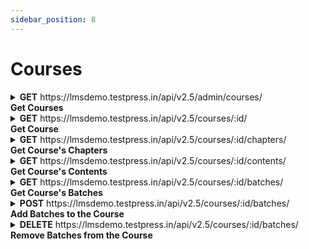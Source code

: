 ```yaml
---
sidebar_position: 8
---
```


# Courses

<details>
<summary><b> GET</b> https://lmsdemo.testpress.in/api/v2.5/admin/courses/ <br/> <b>Get Courses</b></summary>

This endpoint allows you to get the list of courses.

### Parameters

#### Query

<table>
  <tr>
    <td>q</td>
    <td>string</td>
    <td>The API will do its best to find a course matching the provided search term</td>
  </tr>
</table>

#### Header 

<table>
  <tr>
    <td>authorization</td>
    <td>string</td>
    <td>Authentication token to track down who is accessing the API. E.g. JWT Token</td>
  </tr>
</table>

#### Responses

<details >
<summary> 
<b>200</b>    Courses Successfully retrieved 
  </summary>
<pre>

{
  "count": 5,
  "next": null,
  "previous": null,
  "per_page": 20,
  "results": [
    {
      "id": 278,
      "title": "Master of Business Administration",
      "slug": "master-of-business-administration",
      "description": "",
      "image": "https://static.testpress.in/institute/lmsdemo/custom_icons/0351510ee9254487a6d393f966d0f2f3.jpg",
      "is_public": true,
      "created": "2020-12-09T09:39:53.863767Z",
      "modified": "2020-12-14T12:58:36.148936Z",
      "enable_progressive_lock": false,
      "order": 8,
      "url": "https://lmsdemo.testpress.in/api/v2.5/admin/courses/278/",
      "batches_url": "https://lmsdemo.testpress.in/api/v2.5/admin/courses/278/batches/",
      "chapters_url": "https://lmsdemo.testpress.in/api/v2.5/admin/courses/278/chapters/",
      "contents_url": "https://lmsdemo.testpress.in/api/v2.5/admin/courses/278/contents/"
    },
    {
      "id": 279,
      "title": "Language training",
      "slug": "language-training",
      "description": "",
      "image": "https://static.testpress.in/institute/lmsdemo/custom_icons/e293fdefcfdc46a8892ca12a0bdbb7cc.jpg",
      "is_public": true,
      "created": "2020-12-09T09:56:31.350026Z",
      "modified": "2020-12-12T10:17:05.427842Z",
      "enable_progressive_lock": false,
      "order": 9,
      "url": "https://lmsdemo.testpress.in/api/v2.5/admin/courses/279/",
      "batches_url": "https://lmsdemo.testpress.in/api/v2.5/admin/courses/279/batches/",
      "chapters_url": "https://lmsdemo.testpress.in/api/v2.5/admin/courses/279/chapters/",
      "contents_url": "https://lmsdemo.testpress.in/api/v2.5/admin/courses/279/contents/"
    },
    {
      "id": 280,
      "title": "Entrance Coaching",
      "slug": "entrance-coaching",
      "description": "",
      "image": "https://static.testpress.in/institute/lmsdemo/custom_icons/421d84a1778a4c55a6b6ceaac1e540e7.jfif",
      "is_public": true,
      "created": "2020-12-09T09:59:48.392077Z",
      "modified": "2020-12-12T10:17:05.427842Z",
      "enable_progressive_lock": false,
      "order": 10,
      "url": "https://lmsdemo.testpress.in/api/v2.5/admin/courses/280/",
      "batches_url": "https://lmsdemo.testpress.in/api/v2.5/admin/courses/280/batches/",
      "chapters_url": "https://lmsdemo.testpress.in/api/v2.5/admin/courses/280/chapters/",
      "contents_url": "https://lmsdemo.testpress.in/api/v2.5/admin/courses/280/contents/"
    },
    {
      "id": 281,
      "title": "Skill Development Training",
      "slug": "skill-development-training",
      "description": "",
      "image": "https://static.testpress.in/institute/lmsdemo/custom_icons/a3687fd5094042ddb8ab043eecf1d2d2.jpg",
      "is_public": true,
      "created": "2020-12-09T10:00:58.923825Z",
      "modified": "2020-12-12T10:17:05.427842Z",
      "enable_progressive_lock": false,
      "order": 11,
      "url": "https://lmsdemo.testpress.in/api/v2.5/admin/courses/281/",
      "batches_url": "https://lmsdemo.testpress.in/api/v2.5/admin/courses/281/batches/",
      "chapters_url": "https://lmsdemo.testpress.in/api/v2.5/admin/courses/281/chapters/",
      "contents_url": "https://lmsdemo.testpress.in/api/v2.5/admin/courses/281/contents/"
    },
    {
      "id": 283,
      "title": "TD",
      "slug": "td",
      "description": "",
      "image": "https://static.testpress.in/institute/lmsdemo/custom_icons/26759ff073e34454945f5ea867e7afee.png",
      "is_public": false,
      "created": "2020-12-11T10:37:20.205025Z",
      "modified": "2020-12-13T17:15:37.681858Z",
      "enable_progressive_lock": false,
      "order": 7,
      "url": "https://lmsdemo.testpress.in/api/v2.5/admin/courses/283/",
      "batches_url": "https://lmsdemo.testpress.in/api/v2.5/admin/courses/283/batches/",
      "chapters_url": "https://lmsdemo.testpress.in/api/v2.5/admin/courses/283/chapters/",
      "contents_url": "https://lmsdemo.testpress.in/api/v2.5/admin/courses/283/contents/"
    }
  ]
}
</pre>
</details>

</details>

<details>

<summary> <b>GET</b> https://lmsdemo.testpress.in/api/v2.5/courses/:id/ <br />
<b>Get Course</b></summary>

This endpoint allows you to get a course

### Parameters

#### Path

<table>
  <tr>
    <td>Id</td>
    <td>string</td>
    <td>ID of the course to be retrieved</td>
  </tr>
</table>

#### Header 

<table>
  <tr>
    <td>Authorization</td>
    <td>string</td>
    <td>Authentication token to track down who is accessing the API. E.g. JWT Token</td>
  </tr>
</table>

<details >
<summary> 
<b>200</b>
  </summary>
<pre>

{
  "id": 278,
  "title": "Master of Business Administration",
  "slug": "master-of-business-administration",
  "description": "",
  "image": "https://static.testpress.in/institute/lmsdemo/custom_icons/0351510ee9254487a6d393f966d0f2f3.jpg",
  "is_public": true,
  "created": "2020-12-09T09:39:53.863767Z",
  "modified": "2020-12-14T12:58:36.148936Z",
  "enable_progressive_lock": false,
  "order": 8,
  "url": "https://lmsdemo.testpress.in/api/v2.5/admin/courses/278/",
  "batches_url": "https://lmsdemo.testpress.in/api/v2.5/admin/courses/278/batches/",
  "chapters_url": "https://lmsdemo.testpress.in/api/v2.5/admin/courses/278/chapters/",
  "contents_url": "https://lmsdemo.testpress.in/api/v2.5/admin/courses/278/contents/"
}
</pre>
</details>

<details >
<summary> 
<b>404</b>
  </summary>
<pre>

{
  "detail": "Not found"
}
</pre>
</details>

</details>

<details>
<summary><b> GET</b> https://lmsdemo.testpress.in/api/v2.5/courses/:id/chapters/ <br/> <b>Get Course's Chapters </b></summary>

This endpoint allows you to get the list of course's chapters.

### Parameters

#### Query

<table>
  <tr>
    <td>id</td>
    <td>string</td>
    <td>ID of the course whose chapters are to be retrieved</td>
  </tr>
</table>

#### Header 

<table>
  <tr>
    <td>Authorization</td>
    <td>string</td>
    <td>Authentication token to track down who is accessing the API. E.g. JWT Token</td>
  </tr>
</table>

#### Responses

<details >
<summary> 
<b>200</b>   
  </summary>
<pre>

{
  "count": 10,
  "next": null,
  "previous": null,
  "per_page": 200,
  "results": [
    {
      "id": 509,
      "order": 0,
      "name": "Finance ",
      "description": "",
      "image": "https://static.testpress.in/courses/general/1442849556_calculator.png",
      "slug": "finance-2",
      "created": "2020-12-09T11:06:35.563106Z",
      "modified": "2020-12-09T11:18:41.743806Z",
      "course_url": "https://lmsdemo.testpress.in/api/v2.5/admin/courses/278/",
      "parent_url": null,
      "required_trophy_count": 0
    },
    {
      "id": 511,
      "order": 0,
      "name": "Lesson 1",
      "description": "",
      "image": "https://static.testpress.in/courses/Numbers/1488844765_one_number_count_chart.png",
      "slug": "lesson-1-2",
      "created": "2020-12-09T11:07:12.440144Z",
      "modified": "2020-12-09T11:07:12.462447Z",
      "course_url": "https://lmsdemo.testpress.in/api/v2.5/admin/courses/278/",
      "parent_url": "https://lmsdemo.testpress.in/api/v2.5/admin/courses/509/",
      "required_trophy_count": 0
    },
    {
      "id": 533,
      "order": 0,
      "name": "Lesson 1",
      "description": "",
      "image": "https://static.testpress.in/courses/Numbers/1488844765_one_number_count_chart.png",
      "slug": "lesson-1-10",
      "created": "2020-12-09T11:40:09.295158Z",
      "modified": "2020-12-09T11:40:09.310906Z",
      "course_url": "https://lmsdemo.testpress.in/api/v2.5/admin/courses/278/",
      "parent_url": "https://lmsdemo.testpress.in/api/v2.5/admin/courses/532/",
      "required_trophy_count": 0
    },
    {
      "id": 530,
      "order": 1,
      "name": "Lesson 2",
      "description": "",
      "image": "https://static.testpress.in/courses/Numbers/1488844789_two_number_count_chart.png",
      "slug": "lesson-1-8",
      "created": "2020-12-09T11:39:24.151887Z",
      "modified": "2020-12-09T11:39:41.719987Z",
      "course_url": "https://lmsdemo.testpress.in/api/v2.5/admin/courses/278/",
      "parent_url": "https://lmsdemo.testpress.in/api/v2.5/admin/courses/509/",
      "required_trophy_count": 0
    },
    {
      "id": 532,
      "order": 1,
      "name": "Human Resource",
      "description": "",
      "image": "https://static.testpress.in/courses/general/1442850107_Management_Team.png",
      "slug": "finance-6",
      "created": "2020-12-09T11:40:09.275242Z",
      "modified": "2020-12-09T11:40:28.970609Z",
      "course_url": "https://lmsdemo.testpress.in/api/v2.5/admin/courses/278/",
      "parent_url": null,
      "required_trophy_count": 0
    },
    {
      "id": 534,
      "order": 1,
      "name": "Lesson 2",
      "description": "",
      "image": "https://static.testpress.in/courses/Numbers/1488844789_two_number_count_chart.png",
      "slug": "lesson-2-5",
      "created": "2020-12-09T11:40:09.586707Z",
      "modified": "2020-12-09T11:40:09.597308Z",
      "course_url": "https://lmsdemo.testpress.in/api/v2.5/admin/courses/278/",
      "parent_url": "https://lmsdemo.testpress.in/api/v2.5/admin/courses/532/",
      "required_trophy_count": 0
    },
    {
      "id": 531,
      "order": 2,
      "name": "Lesson 3",
      "description": "",
      "image": "https://static.testpress.in/courses/Numbers/1488844816_three_number_count_chart.png",
      "slug": "lesson-1-9",
      "created": "2020-12-09T11:39:29.044231Z",
      "modified": "2020-12-09T11:39:52.351762Z",
      "course_url": "https://lmsdemo.testpress.in/api/v2.5/admin/courses/278/",
      "parent_url": "https://lmsdemo.testpress.in/api/v2.5/admin/courses/509/",
      "required_trophy_count": 0
    },
    {
      "id": 535,
      "order": 2,
      "name": "Lesson 3",
      "description": "",
      "image": "https://static.testpress.in/courses/Numbers/1488844816_three_number_count_chart.png",
      "slug": "lesson-3-3",
      "created": "2020-12-09T11:40:09.860032Z",
      "modified": "2020-12-09T11:40:09.868160Z",
      "course_url": "https://lmsdemo.testpress.in/api/v2.5/admin/courses/278/",
      "parent_url": "https://lmsdemo.testpress.in/api/v2.5/admin/courses/532/",
      "required_trophy_count": 0
    },
    {
      "id": 514,
      "order": 3,
      "name": "Live Class",
      "description": "",
      "image": "https://static.testpress.in/institute/lmsdemo/custom_icons/b71b9758467e482dbb0ce5014a80427c.svg",
      "slug": "live-class-3",
      "created": "2020-12-09T11:18:41.717462Z",
      "modified": "2020-12-10T10:15:06.949473Z",
      "course_url": "https://lmsdemo.testpress.in/api/v2.5/admin/courses/278/",
      "parent_url": "https://lmsdemo.testpress.in/api/v2.5/admin/courses/509/",
      "required_trophy_count": 0
    },
    {
      "id": 585,
      "order": 3,
      "name": "Live Class",
      "description": "",
      "image": "https://static.testpress.in/institute/lmsdemo/custom_icons/b71b9758467e482dbb0ce5014a80427c.svg",
      "slug": "live-class-16",
      "created": "2020-12-10T10:15:41.016452Z",
      "modified": "2020-12-10T10:15:41.041095Z",
      "course_url": "https://lmsdemo.testpress.in/api/v2.5/admin/courses/278/",
      "parent_url": "https://lmsdemo.testpress.in/api/v2.5/admin/courses/532/",
      "required_trophy_count": 0
    }
  ]
}
</pre>
</details>

</details>

<details>
<summary><b> GET</b> https://lmsdemo.testpress.in/api/v2.5/courses/:id/contents/<br/> <b>Get Course's Contents </b></summary>

This endpoint allows you to get the list of course's contents.

### Parameters

#### Query

<table>
  <tr>
    <td>id</td>
    <td>string</td>
    <td>ID of the course whose contents are to be retrieved</td>
  </tr>
</table>

#### Header 

<table>
  <tr>
    <td>Authorization</td>
    <td>string</td>
    <td>Authentication token to track down who is accessing the API. E.g. JWT Token</td>
  </tr>
</table>

#### Responses

<details >
<summary> 
<b>200</b>   
  </summary>
<pre>

{
  "count": 33,
  "next": null,
  "previous": null,
  "per_page": 200,
  "results": [
    {
      "id": 1138,
      "url": "https://lmsdemo.testpress.in/api/v2.5/admin/chapter_contents/1138/",
      "title": "Basics",
      "content_type": "Video",
      "order": 0,
      "description": "",
      "created": "2020-12-09T11:39:24.180287Z",
      "modified": "2020-12-09T11:39:24.187979Z",
      "start": "2020-12-09T11:08:20Z",
      "end": null,
      "course_url": "https://lmsdemo.testpress.in/api/v2.5/admin/courses/278/",
      "cover_image": "https://static.testpress.in/institute/lmsdemo/chapter_contents/9bf1b833dbe94d319e28b98e0dba82cf.png",
      "cover_image_medium": "https://static.testpress.in/institute/lmsdemo/chapter_contents/1085/f8f26fdfd33e438f935659bd3232a0cf.png",
      "cover_image_small": "https://static.testpress.in/institute/lmsdemo/chapter_contents/1085/54f6f153f69b47288398b271652ffa09.png"
    },
    {
      "id": 1153,
      "url": "https://lmsdemo.testpress.in/api/v2.5/admin/chapter_contents/1153/",
      "title": "Basics",
      "content_type": "Video",
      "order": 0,
      "description": "",
      "created": "2020-12-09T11:40:09.606829Z",
      "modified": "2020-12-09T11:40:09.616484Z",
      "start": "2020-12-09T11:08:20Z",
      "end": null,
      "course_url": "https://lmsdemo.testpress.in/api/v2.5/admin/courses/278/",
      "cover_image": "https://static.testpress.in/institute/lmsdemo/chapter_contents/9bf1b833dbe94d319e28b98e0dba82cf.png",
      "cover_image_medium": "https://static.testpress.in/institute/lmsdemo/chapter_contents/1085/f8f26fdfd33e438f935659bd3232a0cf.png",
      "cover_image_small": "https://static.testpress.in/institute/lmsdemo/chapter_contents/1085/54f6f153f69b47288398b271652ffa09.png"
    },
    {
      "id": 1344,
      "url": "https://lmsdemo.testpress.in/api/v2.5/admin/chapter_contents/1344/",
      "title": "Finance- Live sessions",
      "content_type": "VideoConference",
      "order": 0,
      "description": "",
      "created": "2020-12-10T10:15:41.049637Z",
      "modified": "2020-12-10T10:15:41.055610Z",
      "start": "2020-12-10T10:14:41.067153Z",
      "end": null,
      "course_url": "https://lmsdemo.testpress.in/api/v2.5/admin/courses/278/",
      "cover_image": "https://static.testpress.in/institute/lmsdemo/chapter_contents/1087/0e26d71129a1422dba09ab769f32f388.png",
      "cover_image_medium": "https://static.testpress.in/institute/lmsdemo/chapter_contents/1087/f9cd051fb3f7475d8c0a911f8f0ef08d.png",
      "cover_image_small": "https://static.testpress.in/institute/lmsdemo/chapter_contents/1087/9c228486a7584b3da17fc5f46c4a83b5.png"
    },
    {
      "id": 1158,
      "url": "https://lmsdemo.testpress.in/api/v2.5/admin/chapter_contents/1158/",
      "title": "Basics",
      "content_type": "Video",
      "order": 0,
      "description": "",
      "created": "2020-12-09T11:40:09.878026Z",
      "modified": "2020-12-09T11:40:09.887933Z",
      "start": "2020-12-09T11:08:20Z",
      "end": null,
      "course_url": "https://lmsdemo.testpress.in/api/v2.5/admin/courses/278/",
      "cover_image": "https://static.testpress.in/institute/lmsdemo/chapter_contents/9bf1b833dbe94d319e28b98e0dba82cf.png",
      "cover_image_medium": "https://static.testpress.in/institute/lmsdemo/chapter_contents/1085/f8f26fdfd33e438f935659bd3232a0cf.png",
      "cover_image_small": "https://static.testpress.in/institute/lmsdemo/chapter_contents/1085/54f6f153f69b47288398b271652ffa09.png"
    },
    {
      "id": 1085,
      "url": "https://lmsdemo.testpress.in/api/v2.5/admin/chapter_contents/1085/",
      "title": "Basics",
      "content_type": "Video",
      "order": 0,
      "description": "",
      "created": "2020-12-09T11:15:20.410548Z",
      "modified": "2020-12-09T11:23:51.941926Z",
      "start": "2020-12-09T11:08:20Z",
      "end": null,
      "course_url": "https://lmsdemo.testpress.in/api/v2.5/admin/courses/278/",
      "cover_image": "https://static.testpress.in/institute/lmsdemo/chapter_contents/1085/224da1a7811e453caee9716cce72932f.jpg",
      "cover_image_medium": "https://static.testpress.in/institute/lmsdemo/chapter_contents/1085/12e86e36818949d8a05703f03f91d99e.jpeg",
      "cover_image_small": "https://static.testpress.in/institute/lmsdemo/chapter_contents/1085/238a8a0420ed4527b75cb28bdfcaa08a.jpeg"
    },
    {
      "id": 1143,
      "url": "https://lmsdemo.testpress.in/api/v2.5/admin/chapter_contents/1143/",
      "title": "Basics",
      "content_type": "Video",
      "order": 0,
      "description": "",
      "created": "2020-12-09T11:39:29.074739Z",
      "modified": "2020-12-09T11:39:29.084157Z",
      "start": "2020-12-09T11:08:20Z",
      "end": null,
      "course_url": "https://lmsdemo.testpress.in/api/v2.5/admin/courses/278/",
      "cover_image": "https://static.testpress.in/institute/lmsdemo/chapter_contents/9bf1b833dbe94d319e28b98e0dba82cf.png",
      "cover_image_medium": "https://static.testpress.in/institute/lmsdemo/chapter_contents/1085/f8f26fdfd33e438f935659bd3232a0cf.png",
      "cover_image_small": "https://static.testpress.in/institute/lmsdemo/chapter_contents/1085/54f6f153f69b47288398b271652ffa09.png"
    },
    {
      "id": 1148,
      "url": "https://lmsdemo.testpress.in/api/v2.5/admin/chapter_contents/1148/",
      "title": "Basics",
      "content_type": "Video",
      "order": 0,
      "description": "",
      "created": "2020-12-09T11:40:09.323244Z",
      "modified": "2020-12-09T11:40:09.332753Z",
      "start": "2020-12-09T11:08:20Z",
      "end": null,
      "course_url": "https://lmsdemo.testpress.in/api/v2.5/admin/courses/278/",
      "cover_image": "https://static.testpress.in/institute/lmsdemo/chapter_contents/9bf1b833dbe94d319e28b98e0dba82cf.png",
      "cover_image_medium": "https://static.testpress.in/institute/lmsdemo/chapter_contents/1085/f8f26fdfd33e438f935659bd3232a0cf.png",
      "cover_image_small": "https://static.testpress.in/institute/lmsdemo/chapter_contents/1085/54f6f153f69b47288398b271652ffa09.png"
    },
    {
      "id": 1087,
      "url": "https://lmsdemo.testpress.in/api/v2.5/admin/chapter_contents/1087/",
      "title": "Finance- Live sessions",
      "content_type": "VideoConference",
      "order": 0,
      "description": "",
      "created": "2020-12-09T11:19:17.975217Z",
      "modified": "2020-12-10T12:12:09.370310Z",
      "start": "2020-12-10T12:12:08.323185Z",
      "end": null,
      "course_url": "https://lmsdemo.testpress.in/api/v2.5/admin/courses/278/",
      "cover_image": "https://static.testpress.in/institute/lmsdemo/chapter_contents/1087/0e26d71129a1422dba09ab769f32f388.png",
      "cover_image_medium": "https://static.testpress.in/institute/lmsdemo/chapter_contents/1087/ff2ae0544ab6471fa07c36c5e541bfd2.png",
      "cover_image_small": "https://static.testpress.in/institute/lmsdemo/chapter_contents/1087/447bae0613fd4fb6801a8c4dba9ba9d5.png"
    },
    {
      "id": 1159,
      "url": "https://lmsdemo.testpress.in/api/v2.5/admin/chapter_contents/1159/",
      "title": "1. Introduction, Financial Terms and Concepts",
      "content_type": "Video",
      "order": 1,
      "description": "MIT 18.S096 Topics in Mathematics with Applications in Finance, Fall 2013\nView the complete course: http://ocw.mit.edu/18-S096F13\nInstructor: Peter Kempthorne, Choongbum Lee, Vasily Strela, Jake Xia\n\nIn the first lecture of this course, the instructors introduce key terms and concepts related to financial products, markets, and quantitative analysis.\n\nLicense: Creative Commons BY-NC-SA\nMore information at http://ocw.mit.edu/terms\nMore courses at http://ocw.mit.edu",
      "created": "2020-12-09T11:40:09.899790Z",
      "modified": "2020-12-09T11:40:09.907219Z",
      "start": "2020-12-09T11:17:41Z",
      "end": null,
      "course_url": "https://lmsdemo.testpress.in/api/v2.5/admin/courses/278/",
      "cover_image": "https://static.testpress.in/institute/lmsdemo/chapter_contents/9a35980f6246454c8084d9c9a5346e93.png",
      "cover_image_medium": "https://static.testpress.in/institute/lmsdemo/chapter_contents/e66e34e6be744256b9db27480fbbf0c8.png",
      "cover_image_small": "https://static.testpress.in/institute/lmsdemo/chapter_contents/826e08b4528a45e58c43e4d660cceb45.png"
    },
    {
      "id": 1144,
      "url": "https://lmsdemo.testpress.in/api/v2.5/admin/chapter_contents/1144/",
      "title": "1. Introduction, Financial Terms and Concepts",
      "content_type": "Video",
      "order": 1,
      "description": "MIT 18.S096 Topics in Mathematics with Applications in Finance, Fall 2013\nView the complete course: http://ocw.mit.edu/18-S096F13\nInstructor: Peter Kempthorne, Choongbum Lee, Vasily Strela, Jake Xia\n\nIn the first lecture of this course, the instructors introduce key terms and concepts related to financial products, markets, and quantitative analysis.\n\nLicense: Creative Commons BY-NC-SA\nMore information at http://ocw.mit.edu/terms\nMore courses at http://ocw.mit.edu",
      "created": "2020-12-09T11:39:29.098851Z",
      "modified": "2020-12-09T11:39:29.106562Z",
      "start": "2020-12-09T11:17:41Z",
      "end": null,
      "course_url": "https://lmsdemo.testpress.in/api/v2.5/admin/courses/278/",
      "cover_image": "https://static.testpress.in/institute/lmsdemo/chapter_contents/9a35980f6246454c8084d9c9a5346e93.png",
      "cover_image_medium": "https://static.testpress.in/institute/lmsdemo/chapter_contents/e66e34e6be744256b9db27480fbbf0c8.png",
      "cover_image_small": "https://static.testpress.in/institute/lmsdemo/chapter_contents/826e08b4528a45e58c43e4d660cceb45.png"
    },
    {
      "id": 1139,
      "url": "https://lmsdemo.testpress.in/api/v2.5/admin/chapter_contents/1139/",
      "title": "1. Introduction, Financial Terms and Concepts",
      "content_type": "Video",
      "order": 1,
      "description": "MIT 18.S096 Topics in Mathematics with Applications in Finance, Fall 2013\nView the complete course: http://ocw.mit.edu/18-S096F13\nInstructor: Peter Kempthorne, Choongbum Lee, Vasily Strela, Jake Xia\n\nIn the first lecture of this course, the instructors introduce key terms and concepts related to financial products, markets, and quantitative analysis.\n\nLicense: Creative Commons BY-NC-SA\nMore information at http://ocw.mit.edu/terms\nMore courses at http://ocw.mit.edu",
      "created": "2020-12-09T11:39:24.198765Z",
      "modified": "2020-12-09T11:39:24.205060Z",
      "start": "2020-12-09T11:17:41Z",
      "end": null,
      "course_url": "https://lmsdemo.testpress.in/api/v2.5/admin/courses/278/",
      "cover_image": "https://static.testpress.in/institute/lmsdemo/chapter_contents/9a35980f6246454c8084d9c9a5346e93.png",
      "cover_image_medium": "https://static.testpress.in/institute/lmsdemo/chapter_contents/e66e34e6be744256b9db27480fbbf0c8.png",
      "cover_image_small": "https://static.testpress.in/institute/lmsdemo/chapter_contents/826e08b4528a45e58c43e4d660cceb45.png"
    },
    {
      "id": 1345,
      "url": "https://lmsdemo.testpress.in/api/v2.5/admin/chapter_contents/1345/",
      "title": "Live Class",
      "content_type": "VideoConference",
      "order": 1,
      "description": "",
      "created": "2020-12-10T10:18:00.345813Z",
      "modified": "2020-12-10T10:18:02.710258Z",
      "start": "2020-12-10T10:18:00.346168Z",
      "end": null,
      "course_url": "https://lmsdemo.testpress.in/api/v2.5/admin/courses/278/",
      "cover_image": "https://static.testpress.in/institute/lmsdemo/chapter_contents/aca6a4f028e24d17813331ccde9c9ab9.png",
      "cover_image_medium": "https://static.testpress.in/institute/lmsdemo/chapter_contents/a2279f0a7e7a41b2a166a6ab481a81a3.png",
      "cover_image_small": "https://static.testpress.in/institute/lmsdemo/chapter_contents/40571e0787a74d2cb20cc1add5bd7573.png"
    },
    {
      "id": 1086,
      "url": "https://lmsdemo.testpress.in/api/v2.5/admin/chapter_contents/1086/",
      "title": "1. Introduction, Financial Terms and Concepts",
      "content_type": "Video",
      "order": 1,
      "description": "MIT 18.S096 Topics in Mathematics with Applications in Finance, Fall 2013\r\nView the complete course: http://ocw.mit.edu/18-S096F13\r\nInstructor: Peter Kempthorne, Choongbum Lee, Vasily Strela, Jake Xia\r\n\r\nIn the first lecture of this course, the instructors introduce key terms and concepts related to financial products, markets, and quantitative analysis.\r\n\r\nLicense: Creative Commons BY-NC-SA\r\nMore information at http://ocw.mit.edu/terms\r\nMore courses at http://ocw.mit.edu",
      "created": "2020-12-09T11:18:08.881802Z",
      "modified": "2020-12-09T11:23:51.896026Z",
      "start": "2020-12-09T11:17:41Z",
      "end": null,
      "course_url": "https://lmsdemo.testpress.in/api/v2.5/admin/courses/278/",
      "cover_image": null,
      "cover_image_medium": null,
      "cover_image_small": null
    },
    {
      "id": 1154,
      "url": "https://lmsdemo.testpress.in/api/v2.5/admin/chapter_contents/1154/",
      "title": "1. Introduction, Financial Terms and Concepts",
      "content_type": "Video",
      "order": 1,
      "description": "MIT 18.S096 Topics in Mathematics with Applications in Finance, Fall 2013\nView the complete course: http://ocw.mit.edu/18-S096F13\nInstructor: Peter Kempthorne, Choongbum Lee, Vasily Strela, Jake Xia\n\nIn the first lecture of this course, the instructors introduce key terms and concepts related to financial products, markets, and quantitative analysis.\n\nLicense: Creative Commons BY-NC-SA\nMore information at http://ocw.mit.edu/terms\nMore courses at http://ocw.mit.edu",
      "created": "2020-12-09T11:40:09.628177Z",
      "modified": "2020-12-09T11:40:09.635726Z",
      "start": "2020-12-09T11:17:41Z",
      "end": null,
      "course_url": "https://lmsdemo.testpress.in/api/v2.5/admin/courses/278/",
      "cover_image": "https://static.testpress.in/institute/lmsdemo/chapter_contents/9a35980f6246454c8084d9c9a5346e93.png",
      "cover_image_medium": "https://static.testpress.in/institute/lmsdemo/chapter_contents/e66e34e6be744256b9db27480fbbf0c8.png",
      "cover_image_small": "https://static.testpress.in/institute/lmsdemo/chapter_contents/826e08b4528a45e58c43e4d660cceb45.png"
    },
    {
      "id": 1149,
      "url": "https://lmsdemo.testpress.in/api/v2.5/admin/chapter_contents/1149/",
      "title": "1. Introduction, Financial Terms and Concepts",
      "content_type": "Video",
      "order": 1,
      "description": "MIT 18.S096 Topics in Mathematics with Applications in Finance, Fall 2013\nView the complete course: http://ocw.mit.edu/18-S096F13\nInstructor: Peter Kempthorne, Choongbum Lee, Vasily Strela, Jake Xia\n\nIn the first lecture of this course, the instructors introduce key terms and concepts related to financial products, markets, and quantitative analysis.\n\nLicense: Creative Commons BY-NC-SA\nMore information at http://ocw.mit.edu/terms\nMore courses at http://ocw.mit.edu",
      "created": "2020-12-09T11:40:09.344451Z",
      "modified": "2020-12-09T11:40:09.352161Z",
      "start": "2020-12-09T11:17:41Z",
      "end": null,
      "course_url": "https://lmsdemo.testpress.in/api/v2.5/admin/courses/278/",
      "cover_image": "https://static.testpress.in/institute/lmsdemo/chapter_contents/9a35980f6246454c8084d9c9a5346e93.png",
      "cover_image_medium": "https://static.testpress.in/institute/lmsdemo/chapter_contents/e66e34e6be744256b9db27480fbbf0c8.png",
      "cover_image_small": "https://static.testpress.in/institute/lmsdemo/chapter_contents/826e08b4528a45e58c43e4d660cceb45.png"
    },
    {
      "id": 1160,
      "url": "https://lmsdemo.testpress.in/api/v2.5/admin/chapter_contents/1160/",
      "title": "Basics",
      "content_type": "Attachment",
      "order": 2,
      "description": "",
      "created": "2020-12-09T11:40:09.918302Z",
      "modified": "2020-12-09T16:53:31.545730Z",
      "start": "2020-12-09T11:08:30Z",
      "end": null,
      "course_url": "https://lmsdemo.testpress.in/api/v2.5/admin/courses/278/",
      "cover_image": "https://static.testpress.in/institute/lmsdemo/chapter_contents/8f370c9219e3466f992425282821e648.png",
      "cover_image_medium": "https://static.testpress.in/institute/lmsdemo/chapter_contents/1084/a5f4729bac674655a58d8509ee713634.png",
      "cover_image_small": "https://static.testpress.in/institute/lmsdemo/chapter_contents/1084/88d50229def34cf5a0cfd0b37cfa0f35.png"
    },
    {
      "id": 1084,
      "url": "https://lmsdemo.testpress.in/api/v2.5/admin/chapter_contents/1084/",
      "title": "Basics",
      "content_type": "Attachment",
      "order": 2,
      "description": "",
      "created": "2020-12-09T11:12:14.510301Z",
      "modified": "2020-12-14T12:58:36.150984Z",
      "start": "2020-12-09T11:08:30Z",
      "end": null,
      "course_url": "https://lmsdemo.testpress.in/api/v2.5/admin/courses/278/",
      "cover_image": "https://static.testpress.in/institute/lmsdemo/chapter_contents/1084/db342c18f8ca41be8640d23faa9e6b3a.jpg",
      "cover_image_medium": "https://static.testpress.in/institute/lmsdemo/chapter_contents/1084/b340125e6aab46109d74247709413138.jpeg",
      "cover_image_small": "https://static.testpress.in/institute/lmsdemo/chapter_contents/1084/d920642378a844cca86820e5808bcf84.jpeg"
    },
    {
      "id": 1155,
      "url": "https://lmsdemo.testpress.in/api/v2.5/admin/chapter_contents/1155/",
      "title": "Basics",
      "content_type": "Attachment",
      "order": 2,
      "description": "",
      "created": "2020-12-09T11:40:09.646190Z",
      "modified": "2020-12-09T16:53:30.859240Z",
      "start": "2020-12-09T11:08:30Z",
      "end": null,
      "course_url": "https://lmsdemo.testpress.in/api/v2.5/admin/courses/278/",
      "cover_image": "https://static.testpress.in/institute/lmsdemo/chapter_contents/8f370c9219e3466f992425282821e648.png",
      "cover_image_medium": "https://static.testpress.in/institute/lmsdemo/chapter_contents/1084/a5f4729bac674655a58d8509ee713634.png",
      "cover_image_small": "https://static.testpress.in/institute/lmsdemo/chapter_contents/1084/88d50229def34cf5a0cfd0b37cfa0f35.png"
    },
    {
      "id": 1145,
      "url": "https://lmsdemo.testpress.in/api/v2.5/admin/chapter_contents/1145/",
      "title": "Basics",
      "content_type": "Attachment",
      "order": 2,
      "description": "",
      "created": "2020-12-09T11:39:29.118781Z",
      "modified": "2020-12-09T16:53:29.488260Z",
      "start": "2020-12-09T11:08:30Z",
      "end": null,
      "course_url": "https://lmsdemo.testpress.in/api/v2.5/admin/courses/278/",
      "cover_image": "https://static.testpress.in/institute/lmsdemo/chapter_contents/8f370c9219e3466f992425282821e648.png",
      "cover_image_medium": "https://static.testpress.in/institute/lmsdemo/chapter_contents/1084/a5f4729bac674655a58d8509ee713634.png",
      "cover_image_small": "https://static.testpress.in/institute/lmsdemo/chapter_contents/1084/88d50229def34cf5a0cfd0b37cfa0f35.png"
    },
    {
      "id": 1150,
      "url": "https://lmsdemo.testpress.in/api/v2.5/admin/chapter_contents/1150/",
      "title": "Basics",
      "content_type": "Attachment",
      "order": 2,
      "description": "",
      "created": "2020-12-09T11:40:09.362575Z",
      "modified": "2020-12-09T16:53:30.173900Z",
      "start": "2020-12-09T11:08:30Z",
      "end": null,
      "course_url": "https://lmsdemo.testpress.in/api/v2.5/admin/courses/278/",
      "cover_image": "https://static.testpress.in/institute/lmsdemo/chapter_contents/8f370c9219e3466f992425282821e648.png",
      "cover_image_medium": "https://static.testpress.in/institute/lmsdemo/chapter_contents/1084/a5f4729bac674655a58d8509ee713634.png",
      "cover_image_small": "https://static.testpress.in/institute/lmsdemo/chapter_contents/1084/88d50229def34cf5a0cfd0b37cfa0f35.png"
    },
    {
      "id": 1140,
      "url": "https://lmsdemo.testpress.in/api/v2.5/admin/chapter_contents/1140/",
      "title": "Basics",
      "content_type": "Attachment",
      "order": 2,
      "description": "",
      "created": "2020-12-09T11:39:24.214101Z",
      "modified": "2020-12-09T16:53:28.800042Z",
      "start": "2020-12-09T11:08:30Z",
      "end": null,
      "course_url": "https://lmsdemo.testpress.in/api/v2.5/admin/courses/278/",
      "cover_image": "https://static.testpress.in/institute/lmsdemo/chapter_contents/8f370c9219e3466f992425282821e648.png",
      "cover_image_medium": "https://static.testpress.in/institute/lmsdemo/chapter_contents/1084/a5f4729bac674655a58d8509ee713634.png",
      "cover_image_small": "https://static.testpress.in/institute/lmsdemo/chapter_contents/1084/88d50229def34cf5a0cfd0b37cfa0f35.png"
    },
    {
      "id": 1088,
      "url": "https://lmsdemo.testpress.in/api/v2.5/admin/chapter_contents/1088/",
      "title": "Basics",
      "content_type": "Notes",
      "order": 3,
      "description": "",
      "created": "2020-12-09T11:20:16.929303Z",
      "modified": "2020-12-14T11:26:03.625962Z",
      "start": "2020-12-09T11:18:22Z",
      "end": null,
      "course_url": "https://lmsdemo.testpress.in/api/v2.5/admin/courses/278/",
      "cover_image": null,
      "cover_image_medium": null,
      "cover_image_small": null
    },
    {
      "id": 1161,
      "url": "https://lmsdemo.testpress.in/api/v2.5/admin/chapter_contents/1161/",
      "title": "Basics",
      "content_type": "Notes",
      "order": 3,
      "description": "",
      "created": "2020-12-09T11:40:09.941093Z",
      "modified": "2020-12-09T11:40:09.964933Z",
      "start": "2020-12-09T11:18:22Z",
      "end": null,
      "course_url": "https://lmsdemo.testpress.in/api/v2.5/admin/courses/278/",
      "cover_image": "https://static.testpress.in/institute/lmsdemo/chapter_contents/1088/86019621329b401c801792cb3c0bb49b.png",
      "cover_image_medium": "https://static.testpress.in/institute/lmsdemo/chapter_contents/1088/b013d9c8443441a7b8db2f472c7d6d70.png",
      "cover_image_small": "https://static.testpress.in/institute/lmsdemo/chapter_contents/1088/1e27b40350f7494fa93c3226decd9500.png"
    },
    {
      "id": 1156,
      "url": "https://lmsdemo.testpress.in/api/v2.5/admin/chapter_contents/1156/",
      "title": "Basics",
      "content_type": "Notes",
      "order": 3,
      "description": "",
      "created": "2020-12-09T11:40:09.668272Z",
      "modified": "2020-12-09T11:40:09.693809Z",
      "start": "2020-12-09T11:18:22Z",
      "end": null,
      "course_url": "https://lmsdemo.testpress.in/api/v2.5/admin/courses/278/",
      "cover_image": "https://static.testpress.in/institute/lmsdemo/chapter_contents/1088/86019621329b401c801792cb3c0bb49b.png",
      "cover_image_medium": "https://static.testpress.in/institute/lmsdemo/chapter_contents/1088/b013d9c8443441a7b8db2f472c7d6d70.png",
      "cover_image_small": "https://static.testpress.in/institute/lmsdemo/chapter_contents/1088/1e27b40350f7494fa93c3226decd9500.png"
    },
    {
      "id": 1151,
      "url": "https://lmsdemo.testpress.in/api/v2.5/admin/chapter_contents/1151/",
      "title": "Basics",
      "content_type": "Notes",
      "order": 3,
      "description": "",
      "created": "2020-12-09T11:40:09.384883Z",
      "modified": "2020-12-09T11:40:09.411236Z",
      "start": "2020-12-09T11:18:22Z",
      "end": null,
      "course_url": "https://lmsdemo.testpress.in/api/v2.5/admin/courses/278/",
      "cover_image": "https://static.testpress.in/institute/lmsdemo/chapter_contents/1088/86019621329b401c801792cb3c0bb49b.png",
      "cover_image_medium": "https://static.testpress.in/institute/lmsdemo/chapter_contents/1088/b013d9c8443441a7b8db2f472c7d6d70.png",
      "cover_image_small": "https://static.testpress.in/institute/lmsdemo/chapter_contents/1088/1e27b40350f7494fa93c3226decd9500.png"
    },
    {
      "id": 1146,
      "url": "https://lmsdemo.testpress.in/api/v2.5/admin/chapter_contents/1146/",
      "title": "Basics",
      "content_type": "Notes",
      "order": 3,
      "description": "",
      "created": "2020-12-09T11:39:29.141610Z",
      "modified": "2020-12-09T11:39:29.171744Z",
      "start": "2020-12-09T11:18:22Z",
      "end": null,
      "course_url": "https://lmsdemo.testpress.in/api/v2.5/admin/courses/278/",
      "cover_image": "https://static.testpress.in/institute/lmsdemo/chapter_contents/1088/86019621329b401c801792cb3c0bb49b.png",
      "cover_image_medium": "https://static.testpress.in/institute/lmsdemo/chapter_contents/1088/b013d9c8443441a7b8db2f472c7d6d70.png",
      "cover_image_small": "https://static.testpress.in/institute/lmsdemo/chapter_contents/1088/1e27b40350f7494fa93c3226decd9500.png"
    },
    {
      "id": 1141,
      "url": "https://lmsdemo.testpress.in/api/v2.5/admin/chapter_contents/1141/",
      "title": "Basics",
      "content_type": "Notes",
      "order": 3,
      "description": "",
      "created": "2020-12-09T11:39:24.234346Z",
      "modified": "2020-12-09T11:39:24.264034Z",
      "start": "2020-12-09T11:18:22Z",
      "end": null,
      "course_url": "https://lmsdemo.testpress.in/api/v2.5/admin/courses/278/",
      "cover_image": "https://static.testpress.in/institute/lmsdemo/chapter_contents/1088/86019621329b401c801792cb3c0bb49b.png",
      "cover_image_medium": "https://static.testpress.in/institute/lmsdemo/chapter_contents/1088/b013d9c8443441a7b8db2f472c7d6d70.png",
      "cover_image_small": "https://static.testpress.in/institute/lmsdemo/chapter_contents/1088/1e27b40350f7494fa93c3226decd9500.png"
    },
    {
      "id": 1142,
      "url": "https://lmsdemo.testpress.in/api/v2.5/admin/chapter_contents/1142/",
      "title": "Exam",
      "content_type": "Exam",
      "order": 4,
      "description": "",
      "created": "2020-12-09T11:39:24.275647Z",
      "modified": "2020-12-09T11:39:24.426124Z",
      "start": "2020-12-09T11:24:02Z",
      "end": null,
      "course_url": "https://lmsdemo.testpress.in/api/v2.5/admin/courses/278/",
      "cover_image": "https://static.testpress.in/institute/lmsdemo/chapter_contents/1089/c74b63a13ef04cf891d6c5384e3de0b1.png",
      "cover_image_medium": "https://static.testpress.in/institute/lmsdemo/chapter_contents/1089/1bc05f47ef334f7f9105d413921c74f6.png",
      "cover_image_small": "https://static.testpress.in/institute/lmsdemo/chapter_contents/1089/d74ad5f377974f12ba3f97961ac9a743.png"
    },
    {
      "id": 1089,
      "url": "https://lmsdemo.testpress.in/api/v2.5/admin/chapter_contents/1089/",
      "title": "Exam",
      "content_type": "Exam",
      "order": 4,
      "description": "",
      "created": "2020-12-09T11:29:30.803815Z",
      "modified": "2020-12-09T11:32:50.202983Z",
      "start": "2020-12-09T11:24:02Z",
      "end": null,
      "course_url": "https://lmsdemo.testpress.in/api/v2.5/admin/courses/278/",
      "cover_image": "https://static.testpress.in/institute/lmsdemo/chapter_contents/1089/c74b63a13ef04cf891d6c5384e3de0b1.png",
      "cover_image_medium": "https://static.testpress.in/institute/lmsdemo/chapter_contents/1089/1bc05f47ef334f7f9105d413921c74f6.png",
      "cover_image_small": "https://static.testpress.in/institute/lmsdemo/chapter_contents/1089/d74ad5f377974f12ba3f97961ac9a743.png"
    },
    {
      "id": 1147,
      "url": "https://lmsdemo.testpress.in/api/v2.5/admin/chapter_contents/1147/",
      "title": "Exam",
      "content_type": "Exam",
      "order": 4,
      "description": "",
      "created": "2020-12-09T11:39:29.183148Z",
      "modified": "2020-12-09T11:39:29.336867Z",
      "start": "2020-12-09T11:24:02Z",
      "end": null,
      "course_url": "https://lmsdemo.testpress.in/api/v2.5/admin/courses/278/",
      "cover_image": "https://static.testpress.in/institute/lmsdemo/chapter_contents/1089/c74b63a13ef04cf891d6c5384e3de0b1.png",
      "cover_image_medium": "https://static.testpress.in/institute/lmsdemo/chapter_contents/1089/1bc05f47ef334f7f9105d413921c74f6.png",
      "cover_image_small": "https://static.testpress.in/institute/lmsdemo/chapter_contents/1089/d74ad5f377974f12ba3f97961ac9a743.png"
    },
    {
      "id": 1152,
      "url": "https://lmsdemo.testpress.in/api/v2.5/admin/chapter_contents/1152/",
      "title": "Exam",
      "content_type": "Exam",
      "order": 4,
      "description": "",
      "created": "2020-12-09T11:40:09.421350Z",
      "modified": "2020-12-09T11:40:09.576032Z",
      "start": "2020-12-09T11:24:02Z",
      "end": null,
      "course_url": "https://lmsdemo.testpress.in/api/v2.5/admin/courses/278/",
      "cover_image": "https://static.testpress.in/institute/lmsdemo/chapter_contents/1089/c74b63a13ef04cf891d6c5384e3de0b1.png",
      "cover_image_medium": "https://static.testpress.in/institute/lmsdemo/chapter_contents/1089/1bc05f47ef334f7f9105d413921c74f6.png",
      "cover_image_small": "https://static.testpress.in/institute/lmsdemo/chapter_contents/1089/d74ad5f377974f12ba3f97961ac9a743.png"
    },
    {
      "id": 1157,
      "url": "https://lmsdemo.testpress.in/api/v2.5/admin/chapter_contents/1157/",
      "title": "Exam",
      "content_type": "Exam",
      "order": 4,
      "description": "",
      "created": "2020-12-09T11:40:09.703764Z",
      "modified": "2020-12-09T11:40:09.849357Z",
      "start": "2020-12-09T11:24:02Z",
      "end": null,
      "course_url": "https://lmsdemo.testpress.in/api/v2.5/admin/courses/278/",
      "cover_image": "https://static.testpress.in/institute/lmsdemo/chapter_contents/1089/c74b63a13ef04cf891d6c5384e3de0b1.png",
      "cover_image_medium": "https://static.testpress.in/institute/lmsdemo/chapter_contents/1089/1bc05f47ef334f7f9105d413921c74f6.png",
      "cover_image_small": "https://static.testpress.in/institute/lmsdemo/chapter_contents/1089/d74ad5f377974f12ba3f97961ac9a743.png"
    },
    {
      "id": 1162,
      "url": "https://lmsdemo.testpress.in/api/v2.5/admin/chapter_contents/1162/",
      "title": "Exam",
      "content_type": "Exam",
      "order": 4,
      "description": "",
      "created": "2020-12-09T11:40:09.974491Z",
      "modified": "2020-12-09T11:40:10.125625Z",
      "start": "2020-12-09T11:24:02Z",
      "end": null,
      "course_url": "https://lmsdemo.testpress.in/api/v2.5/admin/courses/278/",
      "cover_image": "https://static.testpress.in/institute/lmsdemo/chapter_contents/1089/c74b63a13ef04cf891d6c5384e3de0b1.png",
      "cover_image_medium": "https://static.testpress.in/institute/lmsdemo/chapter_contents/1089/1bc05f47ef334f7f9105d413921c74f6.png",
      "cover_image_small": "https://static.testpress.in/institute/lmsdemo/chapter_contents/1089/d74ad5f377974f12ba3f97961ac9a743.png"
    }
  ]
}
</pre>
</details>

</details>

<details>
<summary><b> GET</b> https://lmsdemo.testpress.in/api/v2.5/courses/:id/batches/<br/> <b>Get Course's Batches </b></summary>

### Parameters

#### Query

<table>
  <tr>
    <td>id</td>
    <td>string</td>
    <td>ID of the course whose batches are to be retrieved</td>
  </tr>
</table>

#### Header 

<table>
  <tr>
    <td>Authorization</td>
    <td>string</td>
    <td>Authentication token to track down who is accessing the API. E.g. JWT Token</td>
  </tr>
</table>

#### Responses

<details >
<summary> 
<b>200</b>   
  </summary>
<pre>

{
  "count": 2,
  "next": null,
  "previous": null,
  "per_page": 20,
  "results": [
    {
      "id": 271,
      "name": "18aeaab2bd0449829823e43d6b7c1404",
      "created": "2020-12-12T10:13:52.868314Z",
      "modified": "2020-12-12T10:13:52.870923Z",
      "is_local": false
    },
    {
      "id": 270,
      "name": "59ec99e8e3c140ebbea0da5dd9dc9762",
      "created": "2020-12-12T05:40:33.246738Z",
      "modified": "2020-12-12T05:40:33.249473Z",
      "is_local": false
    }
  ]
}
</pre>
</details>

</details>

<details>
<summary><b> POST</b> https://lmsdemo.testpress.in/api/v2.5/courses/:id/batches/<br/> <b>Add Batches to the  Course </b></summary>

### Parameters

#### Query

<table>
  <tr>
    <td>id</td>
    <td>string</td>
    <td>ID of the course which batches are to be added</td>
  </tr>
</table>

#### Header 

<table>
  <tr>
    <td>Authorization</td>
    <td>string</td>
    <td>Authentication token to track down who is accessing the API. E.g. JWT Token</td>
  </tr>
</table>

#### Body 

<table>
  <tr>
    <td>batches</td>
    <td>array</td>
    <td>An array of batch IDs e.g. [1, 2, 3]</td>
  </tr>
</table>

#### Responses

<details >
<summary> 
<b>201</b>   
  </summary>
<pre>

[
    {
        "id": 271,
        "name": "18aeaab2bd0449829823e43d6b7c1404",
        "created": "2020-12-12T10:13:52.868314Z",
        "modified": "2020-12-12T10:13:52.870923Z",
        "is_local": false
    },
    {
        "id": 270,
        "name": "59ec99e8e3c140ebbea0da5dd9dc9762",
        "created": "2020-12-12T05:40:33.246738Z",
        "modified": "2020-12-12T05:40:33.249473Z",
        "is_local": false
    },
    {
        "id": 266,
        "name": "testing",
        "created": "2020-12-08T09:52:52.409952Z",
        "modified": "2020-12-08T09:52:52.415339Z",
        "is_local": false
    }
]
</pre>
</details>

</details>

<details>
<summary><b> DELETE</b> https://lmsdemo.testpress.in/api/v2.5/courses/:id/batches/<br/> <b>Remove Batches from the  Course </b></summary>

### Parameters

#### Query

<table>
  <tr>
    <td>id</td>
    <td>string</td>
    <td>ID of the course which batches are to be removed</td>
  </tr>
</table>

#### Header 

<table>
  <tr>
    <td>Authorization</td>
    <td>string</td>
    <td>Authentication token to track down who is accessing the API. E.g. JWT Token</td>
  </tr>
</table>

#### Body 

<table>
  <tr>
    <td>batches</td>
    <td>array</td>
    <td>An array of batch IDs e.g. [1, 2, 3]</td>
  </tr>
</table>

#### Responses

<details >
<summary> 
<b>204</b>   
  </summary>
<pre>


</pre>
</details>

</details>